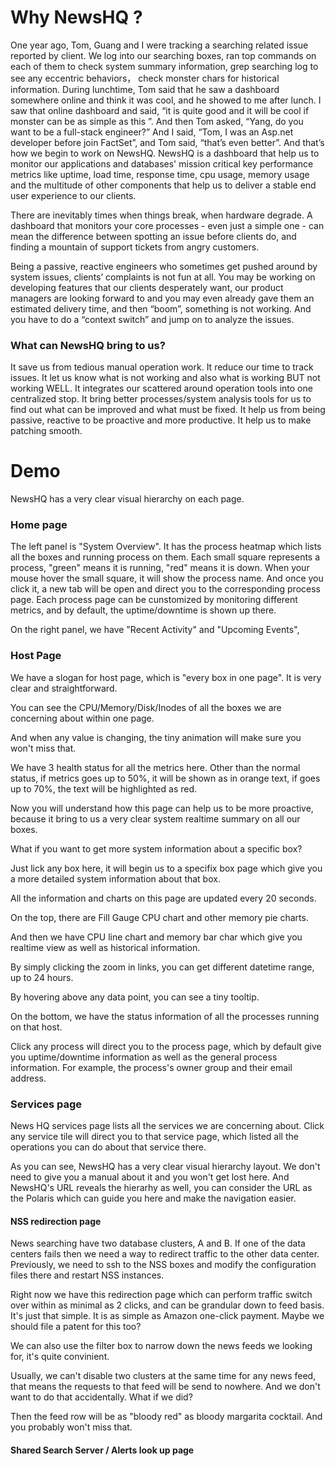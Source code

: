 # Why NewsHQ ?
One year ago, Tom, Guang and I were tracking a searching related issue reported by client.  We log into our searching boxes, ran top commands on each of them to check system summary information, grep searching log to see any eccentric behaviors， check monster chars for historical information.
During lunchtime, Tom said that he saw a dashboard somewhere online and think it was cool, and he showed to me after lunch. I saw that online dashboard and  said, “it is quite good and it will be cool if monster can be as simple as this ”. And then Tom asked, “Yang, do you want to be a full-stack engineer?” And I said, “Tom, I was an Asp.net developer before join FactSet”, and Tom said, “that’s even better”.
And that’s how we begin to work on NewsHQ.
NewsHQ is a dashboard that help us to monitor our applications and databases' mission critical key performance metrics like uptime, load time, response time, cpu usage, memory usage and the multitude of other components that help us to deliver a stable end user experience to our clients.

There are inevitably times when things break, when hardware degrade.  A dashboard that monitors your core processes - even just a simple one - can mean the difference between spotting an issue before clients do,   and finding a mountain of support tickets from angry customers. 

Being  a passive, reactive engineers who sometimes get pushed around by system issues, clients’ complaints is not fun at all. You may be working on developing features that our clients desperately want, our product managers are looking forward to and you may even already gave them an estimated delivery time, and then “boom”, something is not working. And you have to do a “context switch” and  jump on to analyze the issues. 

### What can NewsHQ bring to us?

It save us from tedious manual operation work.
It reduce our time to track issues.
It let us know what is not working and also what is working BUT not working WELL.
It integrates our scattered around operation tools into one centralized stop.
It bring better processes/system analysis tools for us to find out what can be improved and what must be fixed.
It help us from being passive, reactive to be proactive and more productive.
It help us to make patching smooth.


# Demo

NewsHQ has a very clear visual hierarchy on each page.

### Home page

The left panel is "System Overview". It has the process heatmap which lists all the boxes and running process on them.
Each small square represents a process, "green" means it is running, "red" means it is down.
When your mouse hover the small square, it will show the process name. And once you click it, a new tab will be open and direct you to the corresponding process page. Each process page can be cunstomized by monitoring different metrics, and by default, the uptime/downtime is shown up there.

On the right panel, we have "Recent Activity" and "Upcoming Events", 


### Host Page

We have a slogan for host page, which is "every box in one page". It is very clear and straightforward.

You can see the CPU/Memory/Disk/Inodes of all the boxes we are concerning about within one page.

And when any value is changing, the tiny animation will make sure you won't miss that.

We have 3 health status for all the metrics here. Other than the normal status, if metrics goes up to 50%, it will be shown as in orange text, if goes up to 70%, the text will be highlighted as red.

Now you will understand how this page can help us to be more proactive, because it bring to us a very clear system realtime summary on all our boxes.

What if you want to get more system information about a specific box?

Just lick any box here, it will begin us to a specifix box page which give you a more detailed system information about that box.

All the information and charts on this page are  updated every 20 seconds.

On the top,  there are Fill Gauge CPU chart and other memory pie charts. 

And then we have CPU line chart and memory bar char which give you realtime view as well as historical information.

By simply clicking the zoom in links, you can get different datetime range, up to 24 hours.

By hovering above any data point, you can see a tiny tooltip.

On the bottom, we have the status information of all the processes running on that host.

Click any process will direct you to the process page, which by default give you uptime/downtime information as well as the general process information. For example, the process's owner group and their email address. 

### Services page

News HQ services page lists all the services we are concerning about.  Click any service tile will direct you to that service page, which listed all the operations you can do about that service there.

As you can see, NewsHQ has a very clear visual hierarchy layout. We don't need to give you a manual about it and you won't get lost here. And NewsHQ's URL reveals the hierarhy as well,  you can consider the URL as the Polaris which can guide you here and make the navigation easier.


#### NSS redirection page

News searching have two database clusters, A and B. If one of the data centers fails then we need a way to redirect traffic to the other data center. Previously, we need to ssh to the NSS boxes and modify the configuration files there and restart NSS instances.

Right now we have this redirection page which can perform traffic switch over within as minimal as 2 clicks, and can be grandular down to feed basis. It's just that simple. It is as simple as Amazon one-click payment. Maybe we should file a patent for this too?

We can also use the filter box to narrow down the news feeds we looking for, it's quite convinient.

Usually, we can't disable two clusters at the same time for any news feed, that means the requests to that feed will be send to nowhere. And we don't want to do that accidentally. What if we did?

Then the feed row will be as "bloody red" as bloody margarita cocktail. And you probably won't miss that.

#### Shared Search Server / Alerts look up page













